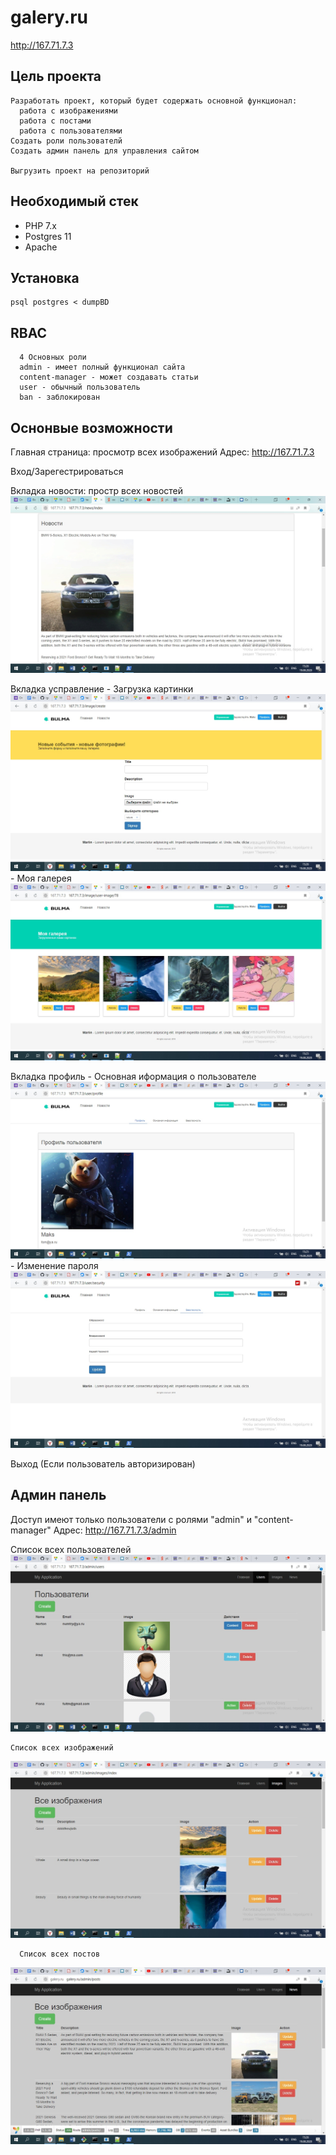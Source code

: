 # galery.ru
  http://167.71.7.3


## Цель проекта
```
Разработать проект, который будет содержать основной функционал: 
  работа с изображениями
  работа с постами
  работа с пользователями
Создать роли пользователй
Создать админ панель для управления сайтом

Выгрузить проект на репозиторий
```

## Необходимый стек
- PHP 7.x
- Postgres 11
- Apache

## Установка
```
psql postgres < dumpBD
```

## RBAC
```
  4 Основных роли
  admin - имеет полный функционал сайта
  content-manager - может создавать статьи 
  user - обычный пользователь
  ban - заблокирован
```
## Оснонвые возможности
  Главная страница: просмотр всех изображений
    Адрес: http://167.71.7.3
  
  Вход/Зарегестрироваться
  
  Вкладка новости: простр всех новостей
  ![](https://github.com/igorezov17/galery.ru/blob/master/docs/x50hXOhRVWc.jpg)
  
  Вкладка усправление
    - Загрузка картинки
   ![](https://github.com/igorezov17/galery.ru/blob/master/docs/AerKjdk7y-M.jpg)
    - Моя галерея
   ![](https://github.com/igorezov17/galery.ru/blob/master/docs/hVkrKAX-dUc.jpg)
    
  Вкладка профиль
    - Основная иформация о пользователе
    ![](https://github.com/igorezov17/galery.ru/blob/master/docs/3io0lGXsXJ4.jpg)
    - Изменение пароля
    ![](https://github.com/igorezov17/galery.ru/blob/master/docs/err__1AAT4Y.jpg)
    
  Выход (Если пользователь авторизирован)


## Админ панель
  Доступ имеют только пользователи с ролями "admin" и "content-manager"
  Адрес: http://167.71.7.3/admin
  
  Список всех пользователей
  ![](https://github.com/igorezov17/galery.ru/blob/master/docs/7KAmooPWWw8.jpg)
  
    Список всех изображений
  ![](https://github.com/igorezov17/galery.ru/blob/master/docs/FsYYGm996mY.jpg)
  
      Список всех постов
  ![](https://github.com/igorezov17/galery.ru/blob/master/docs/KONcXNVBc4E.jpg)

